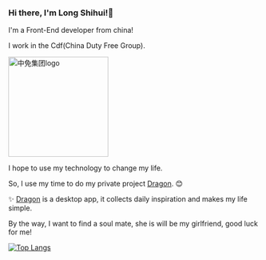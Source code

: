 ### Hi there, I'm Long Shihui!👋

I'm a Front-End developer from china!

I work in the Cdf(China Duty Free Group).

<img alt="中免集团logo" width="200" src="https://user-images.githubusercontent.com/17525817/185780097-afb8e9a2-5386-4926-95a6-4b0b40089591.png">

I hope to use my technology to change my life. 

So, I use my time to do my private project [Dragon](https://github.com/longshihui/dragon). :blush:

:sparkles: [Dragon](https://github.com/longshihui/dragon) is a desktop app, it collects daily inspiration and makes my life simple.

By the way, I want to find a soul mate, she is will be my girlfriend, good luck for me!

[![Top Langs](https://github-readme-stats.vercel.app/api/top-langs/?username=longshihui&theme=radical)](https://github.com/anuraghazra/github-readme-stats)
